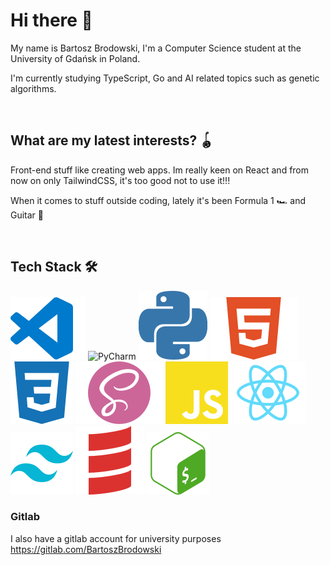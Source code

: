 # Hi there 👋

My name is Bartosz Brodowski, I'm a Computer Science student at the University of Gdańsk in Poland.
<br/>

I'm currently studying TypeScript, Go and AI related topics such as genetic algorithms.

<br />

## What are my latest interests? :yo_yo:

Front-end stuff like creating web apps. Im really keen on React and from now on only TailwindCSS, it's too good not to use it!!!


When it comes to stuff outside coding, lately it's been Formula 1 :racing_car: and Guitar :guitar:

<br />

## Tech Stack :hammer_and_wrench:

<div float="left">
  <img src="./icons/VSCode.svg" alt="Visual Studio Code">
  <img src="https://upload.wikimedia.org/wikipedia/commons/1/1d/PyCharm_Icon.svg" width="60px" height="50px" alt="PyCharm">
  <img src="./icons/Python.svg" alt="Python">
  <img src="./icons/HTML.svg" alt="HTML5">
  <img src="./icons/CSS.svg" alt="CSS">
  <img src="./icons/SASS.svg" alt="SASS">
  <img src="./icons/JavaScript.svg" alt="JavaScript">
  <img src="./icons/React.svg" alt="React">
  <img src="./icons/TailwindCSS.svg" alt="TailwindCSS">
  <img src="./icons/Scala.svg" alt="Scala">
  <img src="./icons/Bash.svg" alt="Bash">
</div>

### Gitlab

I also have a gitlab account for university purposes
https://gitlab.com/BartoszBrodowski
